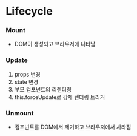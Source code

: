 # Lifecycle

### Mount
- DOM이 생성되고 브라우저에 나타남

### Update
1. props 변경
2. state 변경
3. 부모 컴포넌트의 리렌더링
4. this.forceUpdate로 강제 렌더링 트리거

### Unmount
- 컴포넌트를 DOM에서 제거하고 브라우저에서 사라짐
